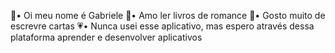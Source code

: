🌺• Oi meu nome é Gabriele
💞• Amo ler livros de romance
🌺• Gosto muito de escrevre cartas
💗• Nunca usei esse aplicativo, mas espero através dessa plataforma aprender e desenvolver aplicativos
<!---
gabzwv/gabzwv is a ✨ special ✨ repository because its `README.md` (this file) appears on your GitHub profile.
You can click the Preview link to take a look at your changes.
--->
